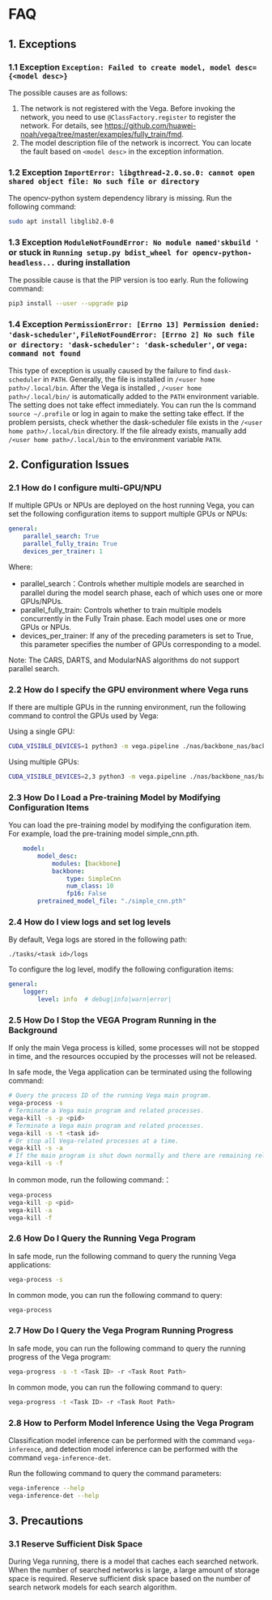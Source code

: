 # FAQ

## 1. Exceptions

### 1.1 Exception `Exception: Failed to create model, model desc={<model desc>}`

The possible causes are as follows:

1. The network is not registered with the Vega. Before invoking the network, you need to use `@ClassFactory.register` to register the network. For details, see <https://github.com/huawei-noah/vega/tree/master/examples/fully_train/fmd>.
2. The model description file of the network is incorrect. You can locate the fault based on `<model desc>` in the exception information.

### 1.2 Exception `ImportError: libgthread-2.0.so.0: cannot open shared object file: No such file or directory`

The opencv-python system dependency library is missing. Run the following command:

```bash
sudo apt install libglib2.0-0
```

### 1.3 Exception `ModuleNotFoundError: No module named'skbuild '` or stuck in `Running setup.py bdist_wheel for opencv-python-headless...` during installation

The possible cause is that the PIP version is too early. Run the following command:

```bash
pip3 install --user --upgrade pip
```

### 1.4 Exception `PermissionError: [Errno 13] Permission denied: 'dask-scheduler'`, `FileNotFoundError: [Errno 2] No such file or directory: 'dask-scheduler': 'dask-scheduler'`, or `vega: command not found`

This type of exception is usually caused by the failure to find `dask-scheduler` in `PATH`. Generally, the file is installed in `/<user home path>/.local/bin`.
After the Vega is installed , `/<user home path>/.local/bin/` is automatically added to the `PATH` environment variable. The setting does not take effect immediately. You can run the ls command `source ~/.profile` or log in again to make the setting take effect.
If the problem persists, check whether the dask-scheduler file exists in the `/<user home path>/.local/bin` directory. 
If the file already exists, manually add `/<user home path>/.local/bin` to the environment variable `PATH`.

## 2. Configuration Issues

### 2.1 How do I configure multi-GPU/NPU

If multiple GPUs or NPUs are deployed on the host running Vega, you can set the following configuration items to support multiple GPUs or NPUs:

```yaml
general:
    parallel_search: True
    parallel_fully_train: True
    devices_per_trainer: 1
```

Where:

- parallel_search：Controls whether multiple models are searched in parallel during the model search phase, each of which uses one or more GPUs/NPUs.
- parallel_fully_train: Controls whether to train multiple models concurrently in the Fully Train phase. Each model uses one or more GPUs or NPUs.
- devices_per_trainer: If any of the preceding parameters is set to True, this parameter specifies the number of GPUs corresponding to a model.

Note: The CARS, DARTS, and ModularNAS algorithms do not support parallel search.

### 2.2 How do I specify the GPU environment where Vega runs

If there are multiple GPUs in the running environment, run the following command to control the GPUs used by Vega:

Using a single GPU:

```bash
CUDA_VISIBLE_DEVICES=1 python3 -m vega.pipeline ./nas/backbone_nas/backbone_nas.yml
```

Using multiple GPUs:

```bash
CUDA_VISIBLE_DEVICES=2,3 python3 -m vega.pipeline ./nas/backbone_nas/backbone_nas.yml
```

### 2.3 How Do I Load a Pre-training Model by Modifying Configuration Items

You can load the pre-training model by modifying the configuration item. For example, load the pre-training model simple_cnn.pth.

```yaml
    model:
        model_desc:
            modules: [backbone]
            backbone:
                type: SimpleCnn
                num_class: 10
                fp16: False
        pretrained_model_file: "./simple_cnn.pth"
```

### 2.4 How do I view logs and set log levels

By default, Vega logs are stored in the following path:

```text
./tasks/<task id>/logs
```

To configure the log level, modify the following configuration items:

```yaml
general:
    logger:
        level: info  # debug|info|warn|error|
```

### 2.5 How Do I Stop the VEGA Program Running in the Background

If only the main Vega process is killed, some processes will not be stopped in time, and the resources occupied by the processes will not be released.

In safe mode, the Vega application can be terminated using the following command:

```bash
# Query the process ID of the running Vega main program.
vega-process -s
# Terminate a Vega main program and related processes.
vega-kill -s -p <pid>
# Terminate a Vega main program and related processes.
vega-kill -s -t <task id>
# Or stop all Vega-related processes at a time.
vega-kill -s -a
# If the main program is shut down normally and there are remaining related processes, you can forcibly clear the process.
vega-kill -s -f
```

In common mode, run the following command:：

```bash
vega-process
vega-kill -p <pid>
vega-kill -a
vega-kill -f
```

### 2.6 How Do I Query the Running Vega Program

In safe mode, run the following command to query the running Vega applications:

```bash
vega-process -s
```

In common mode, you can run the following command to query:

```bash
vega-process
```

### 2.7 How Do I Query the Vega Program Running Progress

In safe mode, you can run the following command to query the running progress of the Vega program:

```bash
vega-progress -s -t <Task ID> -r <Task Root Path>
```

In common mode, you can run the following command to query:

```bash
vega-progress -t <Task ID> -r <Task Root Path>
```

### 2.8 How to Perform Model Inference Using the Vega Program

Classification model inference can be performed with the command `vega-inference`, and detection model inference can be performed with the command `vega-inference-det`.

Run the following command to query the command parameters:

```bash
vega-inference --help
vega-inference-det --help
```

## 3. Precautions

### 3.1 Reserve Sufficient Disk Space

During Vega running, there is a model that caches each searched network. When the number of searched networks is large, a large amount of storage space is required. Reserve sufficient disk space based on the number of search network models for each search algorithm.
